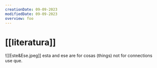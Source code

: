 ```yaml
---
creationDate: 09-09-2023
modifiedDate: 09-09-2023
overview: foo
---
```

# <span id="c"><a>[[literatura]]</a></span>

![[Este&Ese.jpeg]]
esta and ese are for cosas (things) not for connections use que.
